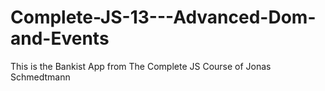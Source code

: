 # Complete-JS-13---Advanced-Dom-and-Events
This is the Bankist App from The Complete JS Course of Jonas Schmedtmann
